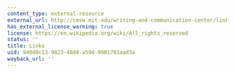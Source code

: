 ```yaml
---
content_type: external-resource
external_url: http://cmsw.mit.edu/writing-and-communication-center/links/
has_external_license_warning: true
license: https://en.wikipedia.org/wiki/All_rights_reserved
status: ''
title: Links
uid: 940d0c13-9823-48d4-a59d-9901703aad3a
wayback_url: ''
---
```

